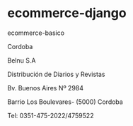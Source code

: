 # ecommerce-django
ecommerce-basico

Cordoba

Belnu S.A

Distribución de Diarios y Revistas

Bv. Buenos Aires Nº 2984

Barrio Los Boulevares- (5000) Cordoba

Tel: 0351-475-2022/4759522
